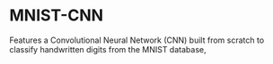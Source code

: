 # MNIST-CNN
Features a Convolutional Neural Network (CNN) built from scratch to classify handwritten digits from the MNIST database,
